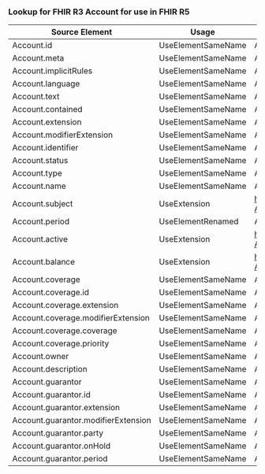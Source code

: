 ### Lookup for FHIR R3 Account for use in FHIR R5

| Source Element | Usage | Target |
| -------------- | ----- | ------ |
| Account.id | UseElementSameName | Account.id |
| Account.meta | UseElementSameName | Account.meta |
| Account.implicitRules | UseElementSameName | Account.implicitRules |
| Account.language | UseElementSameName | Account.language |
| Account.text | UseElementSameName | Account.text |
| Account.contained | UseElementSameName | Account.contained |
| Account.extension | UseElementSameName | Account.extension |
| Account.modifierExtension | UseElementSameName | Account.modifierExtension |
| Account.identifier | UseElementSameName | Account.identifier |
| Account.status | UseElementSameName | Account.status |
| Account.type | UseElementSameName | Account.type |
| Account.name | UseElementSameName | Account.name |
| Account.subject | UseExtension | http://hl7.org/fhir/3.0/StructureDefinition/extension-Account.subject |
| Account.period | UseElementRenamed | Account.servicePeriod |
| Account.active | UseExtension | http://hl7.org/fhir/3.0/StructureDefinition/extension-Account.active |
| Account.balance | UseExtension | http://hl7.org/fhir/3.0/StructureDefinition/extension-Account.balance |
| Account.coverage | UseElementSameName | Account.coverage |
| Account.coverage.id | UseElementSameName | Account.coverage.id |
| Account.coverage.extension | UseElementSameName | Account.coverage.extension |
| Account.coverage.modifierExtension | UseElementSameName | Account.coverage.modifierExtension |
| Account.coverage.coverage | UseElementSameName | Account.coverage.coverage |
| Account.coverage.priority | UseElementSameName | Account.coverage.priority |
| Account.owner | UseElementSameName | Account.owner |
| Account.description | UseElementSameName | Account.description |
| Account.guarantor | UseElementSameName | Account.guarantor |
| Account.guarantor.id | UseElementSameName | Account.guarantor.id |
| Account.guarantor.extension | UseElementSameName | Account.guarantor.extension |
| Account.guarantor.modifierExtension | UseElementSameName | Account.guarantor.modifierExtension |
| Account.guarantor.party | UseElementSameName | Account.guarantor.party |
| Account.guarantor.onHold | UseElementSameName | Account.guarantor.onHold |
| Account.guarantor.period | UseElementSameName | Account.guarantor.period |
